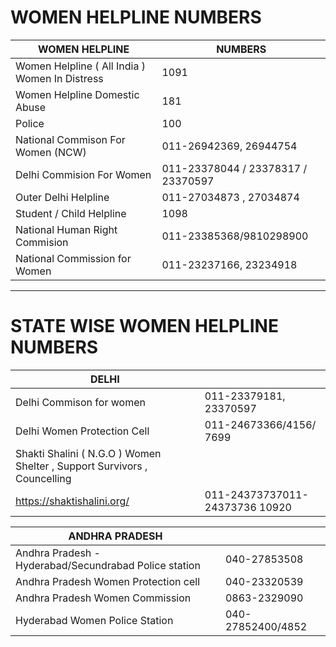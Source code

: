 # WOMEN HELPLINE NUMBERS

|  WOMEN HELPLINE | NUMBERS  | 
|----------|-------------|
|Women Helpline ( All India ) Women In Distress |  1091 | 
|Women Helpline Domestic Abuse |    181  |  
| Police | 	100 |  
| National Commison For Women (NCW) | 	011-26942369, 26944754 |  
| Delhi Commision For Women | 	011-23378044 / 23378317 / 23370597 |  
| Outer Delhi Helpline | 	011-27034873 , 27034874|  
| Student / Child Helpline | 		1098 |  
| National Human Right Commision| 		011-23385368/9810298900 |  
|National Commission for Women|  011-23237166, 23234918 | 




--- 




# STATE WISE WOMEN HELPLINE   NUMBERS  

| DELHI | |
|----------|-------------|
|Delhi Commison for women|  011-23379181, 23370597 | 
|Delhi Women Protection Cell | 011-24673366/4156/ 7699 | 
|Shakti Shalini ( N.G.O ) Women Shelter , Support Survivors , Councelling 
https://shaktishalini.org/ |  011-24373737011-24373736 10920 |

| ANDHRA PRADESH | | 
|----------|-------------|
| Andhra Pradesh - Hyderabad/Secundrabad Police station | 040-27853508 |
| Andhra Pradesh Women Protection cell | 040-23320539 | 
| Andhra Pradesh Women Commission | 0863-2329090 | 
| Hyderabad Women Police Station | 040-27852400/4852| 


 

